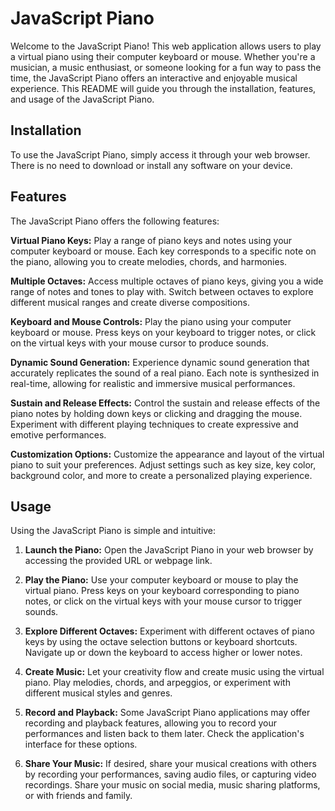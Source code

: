 # JavaScript Piano
Welcome to the JavaScript Piano! This web application allows users to play a virtual piano using their computer keyboard or mouse. Whether you're a musician, a music enthusiast, or someone looking for a fun way to pass the time, the JavaScript Piano offers an interactive and enjoyable musical experience. This README will guide you through the installation, features, and usage of the JavaScript Piano.

## Installation
To use the JavaScript Piano, simply access it through your web browser. There is no need to download or install any software on your device.

## Features
The JavaScript Piano offers the following features:

**Virtual Piano Keys:** Play a range of piano keys and notes using your computer keyboard or mouse. Each key corresponds to a specific note on the piano, allowing you to create melodies, chords, and harmonies.

**Multiple Octaves:** Access multiple octaves of piano keys, giving you a wide range of notes and tones to play with. Switch between octaves to explore different musical ranges and create diverse compositions.

**Keyboard and Mouse Controls:** Play the piano using your computer keyboard or mouse. Press keys on your keyboard to trigger notes, or click on the virtual keys with your mouse cursor to produce sounds.

**Dynamic Sound Generation:** Experience dynamic sound generation that accurately replicates the sound of a real piano. Each note is synthesized in real-time, allowing for realistic and immersive musical performances.

**Sustain and Release Effects:** Control the sustain and release effects of the piano notes by holding down keys or clicking and dragging the mouse. Experiment with different playing techniques to create expressive and emotive performances.

**Customization Options:** Customize the appearance and layout of the virtual piano to suit your preferences. Adjust settings such as key size, key color, background color, and more to create a personalized playing experience.

## Usage
Using the JavaScript Piano is simple and intuitive:

1. **Launch the Piano:** Open the JavaScript Piano in your web browser by accessing the provided URL or webpage link.

2. **Play the Piano:** Use your computer keyboard or mouse to play the virtual piano. Press keys on your keyboard corresponding to piano notes, or click on the virtual keys with your mouse cursor to trigger sounds.

3. **Explore Different Octaves:** Experiment with different octaves of piano keys by using the octave selection buttons or keyboard shortcuts. Navigate up or down the keyboard to access higher or lower notes.

4. **Create Music:** Let your creativity flow and create music using the virtual piano. Play melodies, chords, and arpeggios, or experiment with different musical styles and genres.

5. **Record and Playback:** Some JavaScript Piano applications may offer recording and playback features, allowing you to record your performances and listen back to them later. Check the application's interface for these options.

6. **Share Your Music:** If desired, share your musical creations with others by recording your performances, saving audio files, or capturing video recordings. Share your music on social media, music sharing platforms, or with friends and family.
